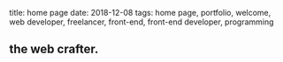 title: home page
date: 2018-12-08
tags: home page, portfolio, welcome, web developer, freelancer, front-end, front-end developer, programming

## the web crafter.